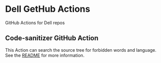 # Dell GetHub Actions
GitHub Actions for Dell repos

## Code-sanitizer GitHub Action
This Action can search the source tree for forbidden words and language. See the [README](code-sanitizer/README.md) for 
more information.
